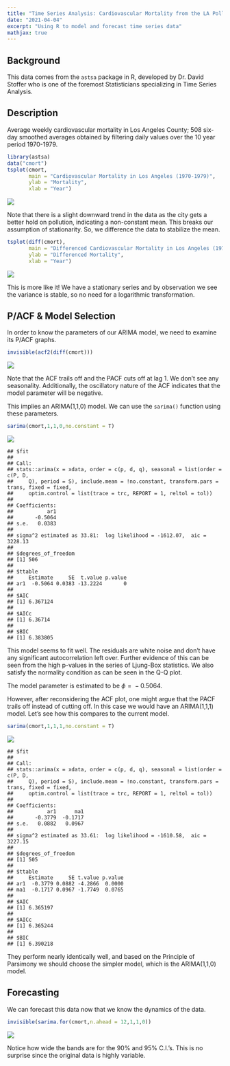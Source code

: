 ```yaml
---
title: "Time Series Analysis: Cardiovascular Mortality from the LA Pollution study"
date: "2021-04-04"
excerpt: "Using R to model and forecast time series data"
mathjax: true
---
```


## Background

This data comes from the `astsa` package in R, developed by Dr. David
Stoffer who is one of the foremost Statisticians specializing in Time
Series Analysis.

## Description

Average weekly cardiovascular mortality in Los Angeles County; 508
six-day smoothed averages obtained by filtering daily values over the 10
year period 1970-1979.

``` r
library(astsa)
data("cmort")
tsplot(cmort,
       main = "Cardiovascular Mortality in Los Angeles (1970-1979)",
       ylab = "Mortality",
       xlab = "Year")
```

![](2021-04-04-cmort_files/figure-gfm/Plot_cmort-1.png)<!-- -->

Note that there is a slight downward trend in the data as the city gets
a better hold on pollution, indicating a non-constant mean. This breaks
our assumption of stationarity. So, we difference the data to stabilize
the mean.

``` r
tsplot(diff(cmort),
       main = "Differenced Cardiovascular Mortality in Los Angeles (1970-1979)",
       ylab = "Differenced Mortality",
       xlab = "Year")
```

![](2021-04-04-cmort_files/figure-gfm/diff_cmort-1.png)<!-- -->

This is more like it! We have a stationary series and by observation we
see the variance is stable, so no need for a logarithmic transformation.

## P/ACF & Model Selection

In order to know the parameters of our ARIMA model, we need to examine
its P/ACF graphs.

``` r
invisible(acf2(diff(cmort)))
```

![](2021-04-04-cmort_files/figure-gfm/acf-1.png)<!-- -->

Note that the ACF trails off and the PACF cuts off at lag 1. We don’t
see any seasonality. Additionally, the oscillatory nature of the ACF
indicates that the model parameter will be negative.

This implies an ARIMA(1,1,0) model. We can use the `sarima()` function
using these parameters.

``` r
sarima(cmort,1,1,0,no.constant = T)
```

![](2021-04-04-cmort_files/figure-gfm/arima_1-1.png)<!-- -->

    ## $fit
    ## 
    ## Call:
    ## stats::arima(x = xdata, order = c(p, d, q), seasonal = list(order = c(P, D, 
    ##     Q), period = S), include.mean = !no.constant, transform.pars = trans, fixed = fixed, 
    ##     optim.control = list(trace = trc, REPORT = 1, reltol = tol))
    ## 
    ## Coefficients:
    ##           ar1
    ##       -0.5064
    ## s.e.   0.0383
    ## 
    ## sigma^2 estimated as 33.81:  log likelihood = -1612.07,  aic = 3228.13
    ## 
    ## $degrees_of_freedom
    ## [1] 506
    ## 
    ## $ttable
    ##     Estimate     SE  t.value p.value
    ## ar1  -0.5064 0.0383 -13.2224       0
    ## 
    ## $AIC
    ## [1] 6.367124
    ## 
    ## $AICc
    ## [1] 6.36714
    ## 
    ## $BIC
    ## [1] 6.383805

This model seems to fit well. The residuals are white noise and don’t
have any significant autocorrelation left over. Further evidence of this
can be seen from the high p-values in the series of Ljung-Box
statistics. We also satisfy the normality condition as can be seen in
the Q-Q plot.

The model parameter is estimated to be *ϕ* =  − 0.5064.

However, after reconsidering the ACF plot, one might argue that the PACF
trails off instead of cutting off. In this case we would have an
ARIMA(1,1,1) model. Let’s see how this compares to the current model.

``` r
sarima(cmort,1,1,1,no.constant = T)
```

![](2021-04-04-cmort_files/figure-gfm/arima_2-1.png)<!-- -->

    ## $fit
    ## 
    ## Call:
    ## stats::arima(x = xdata, order = c(p, d, q), seasonal = list(order = c(P, D, 
    ##     Q), period = S), include.mean = !no.constant, transform.pars = trans, fixed = fixed, 
    ##     optim.control = list(trace = trc, REPORT = 1, reltol = tol))
    ## 
    ## Coefficients:
    ##           ar1      ma1
    ##       -0.3779  -0.1717
    ## s.e.   0.0882   0.0967
    ## 
    ## sigma^2 estimated as 33.61:  log likelihood = -1610.58,  aic = 3227.15
    ## 
    ## $degrees_of_freedom
    ## [1] 505
    ## 
    ## $ttable
    ##     Estimate     SE t.value p.value
    ## ar1  -0.3779 0.0882 -4.2866  0.0000
    ## ma1  -0.1717 0.0967 -1.7749  0.0765
    ## 
    ## $AIC
    ## [1] 6.365197
    ## 
    ## $AICc
    ## [1] 6.365244
    ## 
    ## $BIC
    ## [1] 6.390218

They perform nearly identically well, and based on the Principle of
Parsimony we should choose the simpler model, which is the ARIMA(1,1,0)
model.

## Forecasting

We can forecast this data now that we know the dynamics of the data.

``` r
invisible(sarima.for(cmort,n.ahead = 12,1,1,0))
```

![](2021-04-04-cmort_files/figure-gfm/unnamed-chunk-1-1.png)<!-- -->

Notice how wide the bands are for the 90% and 95% C.I.’s. This is no
surprise since the original data is highly variable.